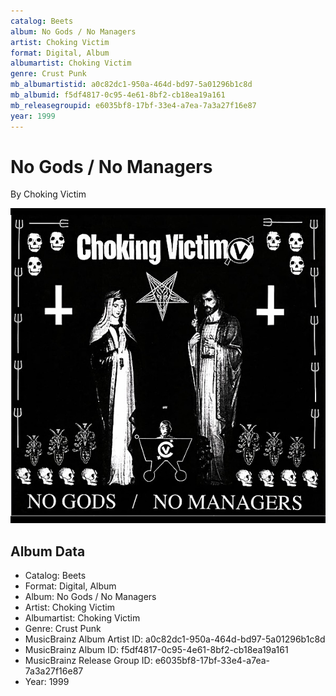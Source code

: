 ```yaml
---
catalog: Beets
album: No Gods / No Managers
artist: Choking Victim
format: Digital, Album
albumartist: Choking Victim
genre: Crust Punk
mb_albumartistid: a0c82dc1-950a-464d-bd97-5a01296b1c8d
mb_albumid: f5df4817-0c95-4e61-8bf2-cb18ea19a161
mb_releasegroupid: e6035bf8-17bf-33e4-a7ea-7a3a27f16e87
year: 1999
---
```


# No Gods / No Managers

By Choking Victim

![](../../assets/beetscovers/Choking_Victim-No_Gods_-_No_Managers.jpg)

## Album Data

- Catalog: Beets
- Format: Digital, Album
- Album: No Gods / No Managers
- Artist: Choking Victim
- Albumartist: Choking Victim
- Genre: Crust Punk
- MusicBrainz Album Artist ID: a0c82dc1-950a-464d-bd97-5a01296b1c8d
- MusicBrainz Album ID: f5df4817-0c95-4e61-8bf2-cb18ea19a161
- MusicBrainz Release Group ID: e6035bf8-17bf-33e4-a7ea-7a3a27f16e87
- Year: 1999

